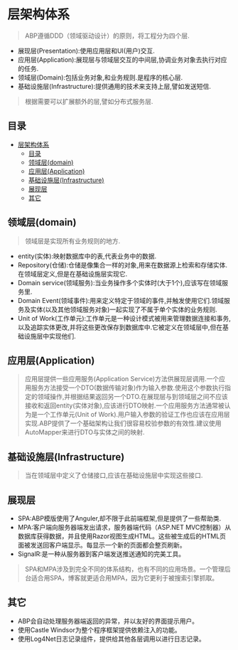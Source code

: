 # 层架构体系

> ABP遵循DDD（领域驱动设计）的原则，将工程分为四个层.
* 展现层(Presentation):使用应用层和UI(用户)交互.
* 应用层(Application):展现层与领域层交互的中间层,协调业务对象去执行对应的任务.
* 领域层(Domain):包括业务对象,和业务规则.是程序的核心层.
* 基础设施层(Infrastructure):提供通用的技术来支持上层,譬如发送短信.
> 根据需要可以扩展额外的层,譬如分布式服务层.

## 目录

<!-- TOC -->

- [层架构体系](#%E5%B1%82%E6%9E%B6%E6%9E%84%E4%BD%93%E7%B3%BB)
    - [目录](#%E7%9B%AE%E5%BD%95)
    - [领域层(domain)](#%E9%A2%86%E5%9F%9F%E5%B1%82domain)
    - [应用层(Application)](#%E5%BA%94%E7%94%A8%E5%B1%82application)
    - [基础设施层(Infrastructure)](#%E5%9F%BA%E7%A1%80%E8%AE%BE%E6%96%BD%E5%B1%82infrastructure)
    - [展现层](#%E5%B1%95%E7%8E%B0%E5%B1%82)
    - [其它](#%E5%85%B6%E5%AE%83)

<!-- /TOC -->

## 领域层(domain)

> 领域层是实现所有业务规则的地方.
* entity(实体):映射数据库中的表,代表业务中的数据.
* Repository(仓储):仓储是像集合一样的对象,用来在数据源上检索和存储实体.在领域层定义,但是在基础设施层实现它.
* Domain service(领域服务):当业务操作多个实体时(大于1个),应该写在领域服务里.
* Domain Event(领域事件):用来定义特定于领域的事件,并触发使用它们.领域服务及实体(以及其他领域服务对象)一起实现了不属于单个实体的业务规则.
* Unit of Work(工作单元):工作单元是一种设计模式被用来管理数据连接和事务,以及追踪实体更改,并将这些更改保存到数据库中.它被定义在领域层中,但在基础设施层中实现他们.

## 应用层(Application)

> 应用层提供一些应用服务(Application Service)方法供展现层调用.一个应用服务方法接受一个DTO(数据传输对象)作为输入参数.使用这个参数执行指定的领域操作,并根据结果返回另一个DTO.在展现层与到领域层之间不应该接收和返回entity(实体对象),应该进行DTO映射.一个应用服务方法通常被认为是一个工作单元(Unit of Work).用户输入参数的验证工作也应该在应用层实现.ABP提供了一个基础架构让我们很容易校验参数的有效性.建议使用AutoMapper来进行DTO与实体之间的映射.

## 基础设施层(Infrastructure)

> 当在领域层中定义了仓储接口,应该在基础设施层中实现这些接口.

## 展现层

* SPA:ABP模版使用了Anguler,却不限于此前端框架,但是提供了一些帮助类.
* MPA:客户端向服务器端发出请求，服务器端代码（ASP.NET MVC控制器）从数据库获得数据，并且使用Razor视图生成HTML。这些被生成后的HTML页面被发送回客户端显示。每显示一个新的页面都会整页刷新。
* SignalR:是一种从服务器到客户端发送推送通知的完美工具。

> SPA和MPA涉及到完全不同的体系结构，也有不同的应用场景。一个管理后台适合用SPA，博客就更适合用MPA，因为它更利于被搜索引擎抓取。

## 其它

* ABP会自动处理服务器端返回的异常，并以友好的界面提示用户。
* 使用Castle Windsor为整个程序框架提供依赖注入的功能。
* 使用Log4Net日志记录组件，提供给其他各层调用以进行日志记录。